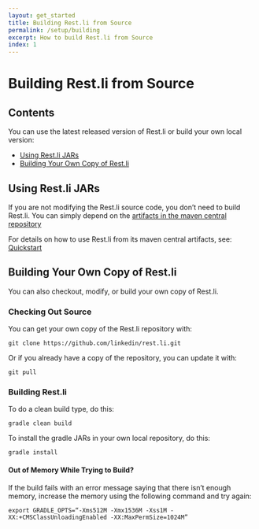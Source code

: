 ```yaml
---
layout: get_started
title: Building Rest.li from Source
permalink: /setup/building
excerpt: How to build Rest.li from Source
index: 1
---
```


# Building Rest.li from Source

## Contents

You can use the latest released version of Rest.li or build your own
local version:

 - [Using Rest.li JARs](#using-restli-jars)
 - [Building Your Own Copy of Rest.li](#building-your-own-copy-of-restli)

## Using Rest.li JARs

If you are not modifying the Rest.li source code, you don’t need to
build Rest.li. You can simply depend on the
[artifacts in the maven central repository](http://search.maven.org/#search%7Cga%7C1%7Cg%3A%22com.linkedin.pegasus%22)

For details on how to use Rest.li from its maven central artifacts, see:
[Quickstart](/rest.li/start/step_by_step)

## Building Your Own Copy of Rest.li

You can also checkout, modify, or build your own copy of Rest.li.

### Checking Out Source

You can get your own copy of the Rest.li repository with:

```
git clone https://github.com/linkedin/rest.li.git
```    

Or if you already have a copy of the repository, you can update it with:

```
git pull
```

### Building Rest.li

To do a clean build type, do this:

```
gradle clean build
```

To install the gradle JARs in your own local repository, do this:

```
gradle install
```

#### Out of Memory While Trying to Build?

If the build fails with an error message saying that there isn’t enough
memory, increase the memory using the following command and try again:

```
export GRADLE_OPTS=“-Xms512M -Xmx1536M -Xss1M -XX:+CMSClassUnloadingEnabled -XX:MaxPermSize=1024M”  
```
